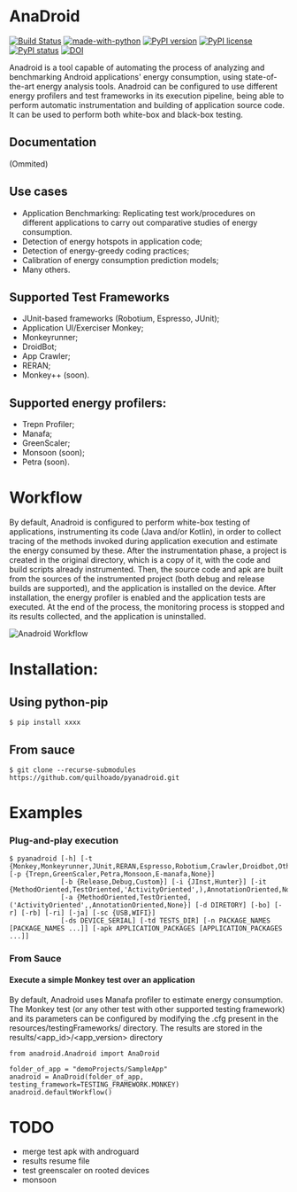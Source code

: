 # AnaDroid
[![Build Status](https://travis-ci.com/xx/pyAnaDroid.svg?branch=main)](https://travis-ci.com/xxx)
[![made-with-python](https://img.shields.io/badge/Made%20with-Python-1f425f.svg)](https://www.python.org/)
[![PyPI version](https://badge.fury.io/py/xxx.svg)](https://badge.fury.io/py/xxx)
[![PyPI license](https://img.shields.io/pypi/l/ansicolortags.svg)](https://pypi.python.org/pypi/xxx)
[![PyPI status](https://img.shields.io/pypi/status/ansicolortags.svg)](https://pypi.python.org/pypi/xxxx)
[![DOI](https://zenodo.org/badge/xxxx.svg)](https://zenodo.org/badge/latestdoi/xxxx)



Anadroid is a tool capable of automating the process of analyzing and benchmarking Android applications' energy consumption, using state-of-the-art energy analysis tools. Anadroid can be configured to use different energy profilers and test frameworks in its execution pipeline, being able to perform automatic instrumentation and building of application source code. It can be used to perform both white-box and black-box testing.
## Documentation

(Ommited)

## Use cases
- Application Benchmarking: Replicating test work/procedures on different applications to carry out comparative studies of energy consumption.
- Detection of energy hotspots in application code;
- Detection of energy-greedy coding practices;
- Calibration of energy consumption prediction models;
- Many others.  

## Supported Test Frameworks
- JUnit-based frameworks (Robotium, Espresso, JUnit);
- Application UI/Exerciser Monkey;
- Monkeyrunner;
- DroidBot;
- App Crawler;
- RERAN;
- Monkey++ (soon).

## Supported energy profilers:
- Trepn Profiler;
- Manafa;
- GreenScaler;
- Monsoon (soon);
- Petra (soon).


# Workflow

By default, Anadroid is configured to perform white-box testing of applications, instrumenting its code (Java and/or Kotlin), in order to collect tracing of the methods invoked during application execution and estimate the energy consumed by these. After the instrumentation phase, a project is created in the original directory, which is a copy of it, with the code and build scripts already instrumented. Then, the source code and apk are built from the sources of the instrumented project (both debug and release builds are supported), and the application is installed on the device. After installation, the energy profiler is enabled and the application tests are executed. At the end of the process, the monitoring process is stopped and its results collected, and the application is uninstalled.

![Anadroid Workflow](AnaDroid.png)

# Installation:

## Using python-pip
```
$ pip install xxxx
```

## From sauce

```
$ git clone --recurse-submodules https://github.com/quilhoado/pyanadroid.git
```


# Examples


### Plug-and-play execution

```
$ pyanadroid [-h] [-t {Monkey,Monkeyrunner,JUnit,RERAN,Espresso,Robotium,Crawler,Droidbot,Other}] [-p {Trepn,GreenScaler,Petra,Monsoon,E-manafa,None}]
             [-b {Release,Debug,Custom}] [-i {JInst,Hunter}] [-it {MethodOriented,TestOriented,'ActivityOriented',),AnnotationOriented,None}]
             [-a {MethodOriented,TestOriented,('ActivityOriented',,AnnotationOriented,None}] [-d DIRETORY] [-bo] [-r] [-rb] [-ri] [-ja] [-sc {USB,WIFI}]
             [-ds DEVICE_SERIAL] [-td TESTS_DIR] [-n PACKAGE_NAMES [PACKAGE_NAMES ...]] [-apk APPLICATION_PACKAGES [APPLICATION_PACKAGES ...]]
```


### From Sauce


#### Execute a simple Monkey test over an application

By default, Anadroid uses Manafa profiler to estimate energy consumption. The Monkey test (or any other test with other supported testing framework) and its parameters can be configured by modifying the .cfg present in the resources/testingFrameworks/<framework> directory. The results are stored in the results/<app_id>/<app_version> directory

```
from anadroid.Anadroid import AnaDroid

folder_of_app = "demoProjects/SampleApp"
anadroid = AnaDroid(folder_of_app, testing_framework=TESTING_FRAMEWORK.MONKEY)
anadroid.defaultWorkflow()
```

# TODO
- merge test apk with androguard
- results resume file
- test greenscaler on rooted devices
- monsoon




